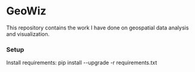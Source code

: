# GeoWiz

This repository contains the work I have done on geospatial data analysis and visualization.

### Setup

Install requirements: pip install --upgrade -r requirements.txt
